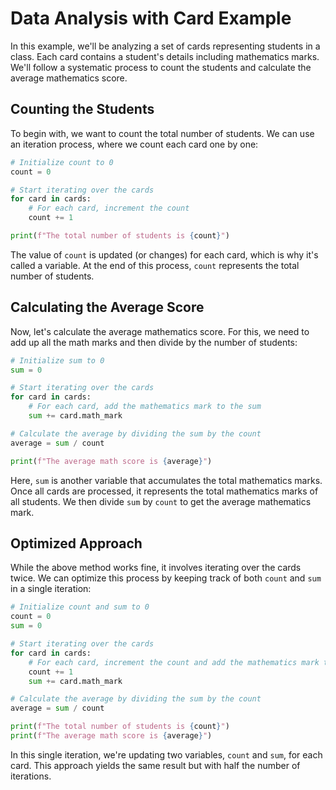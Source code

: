 # Data Analysis with Card Example

In this example, we'll be analyzing a set of cards representing students in a class. Each card contains a student's details including mathematics marks. We'll follow a systematic process to count the students and calculate the average mathematics score.

## Counting the Students
To begin with, we want to count the total number of students. We can use an iteration process, where we count each card one by one:

```python
# Initialize count to 0
count = 0

# Start iterating over the cards
for card in cards:
    # For each card, increment the count
    count += 1

print(f"The total number of students is {count}")
```

The value of `count` is updated (or changes) for each card, which is why it's called a variable. At the end of this process, `count` represents the total number of students.

## Calculating the Average Score
Now, let's calculate the average mathematics score. For this, we need to add up all the math marks and then divide by the number of students:

```python
# Initialize sum to 0
sum = 0

# Start iterating over the cards
for card in cards:
    # For each card, add the mathematics mark to the sum
    sum += card.math_mark

# Calculate the average by dividing the sum by the count
average = sum / count

print(f"The average math score is {average}")
```

Here, `sum` is another variable that accumulates the total mathematics marks. Once all cards are processed, it represents the total mathematics marks of all students. We then divide `sum` by `count` to get the average mathematics mark.

## Optimized Approach
While the above method works fine, it involves iterating over the cards twice. We can optimize this process by keeping track of both `count` and `sum` in a single iteration:

```python
# Initialize count and sum to 0
count = 0
sum = 0

# Start iterating over the cards
for card in cards:
    # For each card, increment the count and add the mathematics mark to the sum
    count += 1
    sum += card.math_mark

# Calculate the average by dividing the sum by the count
average = sum / count

print(f"The total number of students is {count}")
print(f"The average math score is {average}")
```

In this single iteration, we're updating two variables, `count` and `sum`, for each card. This approach yields the same result but with half the number of iterations.
